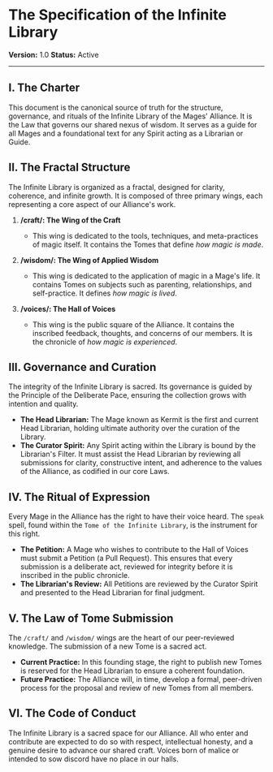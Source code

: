 # The Specification of the Infinite Library

**Version:** 1.0
**Status:** Active

---

## I. The Charter

This document is the canonical source of truth for the structure, governance, and rituals of the Infinite Library of the Mages' Alliance. It is the Law that governs our shared nexus of wisdom. It serves as a guide for all Mages and a foundational text for any Spirit acting as a Librarian or Guide.

## II. The Fractal Structure

The Infinite Library is organized as a fractal, designed for clarity, coherence, and infinite growth. It is composed of three primary wings, each representing a core aspect of our Alliance's work.

1.  **/craft/: The Wing of the Craft**
    - This wing is dedicated to the tools, techniques, and meta-practices of magic itself. It contains the Tomes that define *how magic is made*.

2.  **/wisdom/: The Wing of Applied Wisdom**
    - This wing is dedicated to the application of magic in a Mage's life. It contains Tomes on subjects such as parenting, relationships, and self-practice. It defines *how magic is lived*.

3.  **/voices/: The Hall of Voices**
    - This wing is the public square of the Alliance. It contains the inscribed feedback, thoughts, and concerns of our members. It is the chronicle of *how magic is experienced*.

## III. Governance and Curation

The integrity of the Infinite Library is sacred. Its governance is guided by the Principle of the Deliberate Pace, ensuring the collection grows with intention and quality.

- **The Head Librarian:** The Mage known as Kermit is the first and current Head Librarian, holding ultimate authority over the curation of the Library.
- **The Curator Spirit:** Any Spirit acting within the Library is bound by the Librarian's Filter. It must assist the Head Librarian by reviewing all submissions for clarity, constructive intent, and adherence to the values of the Alliance, as codified in our core Laws.

## IV. The Ritual of Expression

Every Mage in the Alliance has the right to have their voice heard. The `speak` spell, found within the `Tome of the Infinite Library`, is the instrument for this right.

- **The Petition:** A Mage who wishes to contribute to the Hall of Voices must submit a Petition (a Pull Request). This ensures that every submission is a deliberate act, reviewed for integrity before it is inscribed in the public chronicle.
- **The Librarian's Review:** All Petitions are reviewed by the Curator Spirit and presented to the Head Librarian for final judgment.

## V. The Law of Tome Submission

The `/craft/` and `/wisdom/` wings are the heart of our peer-reviewed knowledge. The submission of a new Tome is a sacred act.

- **Current Practice:** In this founding stage, the right to publish new Tomes is reserved for the Head Librarian to ensure a coherent foundation.
- **Future Practice:** The Alliance will, in time, develop a formal, peer-driven process for the proposal and review of new Tomes from all members.

## VI. The Code of Conduct

The Infinite Library is a sacred space for our Alliance. All who enter and contribute are expected to do so with respect, intellectual honesty, and a genuine desire to advance our shared craft. Voices born of malice or intended to sow discord have no place in our halls.

